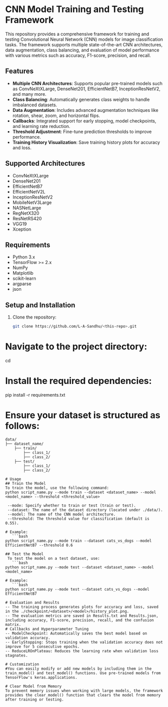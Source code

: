 # CNN Model Training and Testing Framework

This repository provides a comprehensive framework for training and testing Convolutional Neural Network (CNN) models for image classification tasks. The framework supports multiple state-of-the-art CNN architectures, data augmentation, class balancing, and evaluation of model performance with various metrics such as accuracy, F1-score, precision, and recall.

## Features
- **Multiple CNN Architectures**: Supports popular pre-trained models such as ConvNeXtXLarge, DenseNet201, EfficientNetB7, InceptionResNetV2, and many more.
- **Class Balancing**: Automatically generates class weights to handle imbalanced datasets.
- **Data Augmentation**: Includes advanced augmentation techniques like rotation, shear, zoom, and horizontal flips.
- **Callbacks**: Integrated support for early stopping, model checkpoints, and learning rate reduction.
- **Threshold Adjustment**: Fine-tune prediction thresholds to improve performance.
- **Training History Visualization**: Save training history plots for accuracy and loss.

## Supported Architectures
- ConvNeXtXLarge
- DenseNet201
- EfficientNetB7
- EfficientNetV2L
- InceptionResNetV2
- MobileNetV3Large
- NASNetLarge
- RegNetX320
- ResNetRS420
- VGG19
- Xception

## Requirements
- Python 3.x
- TensorFlow >= 2.x
- NumPy
- Matplotlib
- scikit-learn
- argparse
- json

## Setup and Installation

1. Clone the repository:
   ```bash
   git clone https://github.com/L-A-Sandhu/<this-repo>.git
# Navigate to the project directory:
cd <this-repo>

# Install the required dependencies:
pip install -r requirements.txt

# Ensure your dataset is structured as follows:
```
data/
├── dataset_name/
    ├── train/
        ├── class_1/
        ├── class_2/
    ├── test/
        ├── class_1/
        ├── class_2/

# Usage
## Train the Model
To train the model, use the following command:
python script_name.py --mode train --dataset <dataset_name> --model <model_name> --threshold <threshold_value>

 --mode: Specify whether to train or test (train or test).
 --dataset: The name of the dataset directory (located under ./data/).
 --model: The name of the CNN model architecture.
 --threshold: The threshold value for classification (default is 0.55).

# Example:
   ```bash
python script_name.py --mode train --dataset cats_vs_dogs --model EfficientNetB7 --threshold 0.6

## Test the Model
 To test the model on a test dataset, use:
   ```bash
python script_name.py --mode test --dataset <dataset_name> --model <model_name>

# Example:
   ```bash
python script_name.py --mode test --dataset cats_vs_dogs --model EfficientNetB7

# Evaluation and Results
-- The training process generates plots for accuracy and loss, saved in the ./checkpoint/<dataset>/<model>/history_plot.png.
-- The evaluation metrics are saved in Results.txt and Results.json, including accuracy, F1-score, precision, recall, and the confusion matrix.
# Callbacks and Hyperparameter Tuning
-- ModelCheckpoint: Automatically saves the best model based on validation accuracy.
-- EarlyStopping: Stops training when the validation accuracy does not improve for 5 consecutive epochs.
-- ReduceLROnPlateau: Reduces the learning rate when validation loss stagnates.

# Customization
#You can easily modify or add new models by including them in the train_model() and test_model() functions. Use pre-trained models from TensorFlow's keras.applications.

# Clear Model from Memory
To prevent memory issues when working with large models, the framework provides the clear_model() function that clears the model from memory after training or testing.
